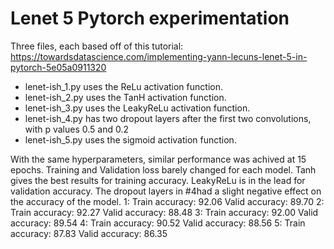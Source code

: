 # Lenet 5 Pytorch experimentation #

Three files, each based off of this tutorial:
https://towardsdatascience.com/implementing-yann-lecuns-lenet-5-in-pytorch-5e05a0911320

* lenet-ish_1.py uses the ReLu activation function.
* lenet-ish_2.py uses the TanH activation function.
* lenet-ish_3.py uses the LeakyReLu activation function.
* lenet-ish_4.py has two dropout layers after the first two convolutions, with p values 0.5 and 0.2
* lenet-ish_5.py uses the sigmoid activation function.

With the same hyperparameters, similar performance was achived at 15 epochs.
Training and Validation loss barely changed for each model.
Tanh gives the best results for training accuracy.
LeakyReLu is in the lead for validation accuracy.
The dropout layers in #4had a slight negative effect on the accuracy of the model.
1:
Train accuracy: 92.06   Valid accuracy: 89.70
2:
Train accuracy: 92.27   Valid accuracy: 88.48
3:
Train accuracy: 92.00   Valid accuracy: 89.54
4:
Train accuracy: 90.52   Valid accuracy: 88.56
5:
Train accuracy: 87.83   Valid accuracy: 86.35

